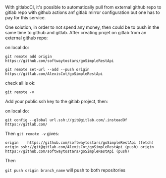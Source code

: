With gitlabcCI, it's possible to automatically pull from external github repo to gitlab repo with github actions anf gitlab mirror configuration but one has to pay for this service.

One solution, in order to not spend any money, then could be to push in the same time to github and gitlab.
After creating projet on gitlab from an external github repo:

on local do:

 `git remote add origin https://github.com/softwaytostars/goSimpleRestApi`
 
 `git remote set-url --add --push origin https://gitlab.com/AlexisCot/goSimpleRestApi`

 check all is ok:

 `git remote -v`

 Add your public ssh key to the gitlab project, then:

 on local do:

 `git config --global url.ssh://git@gitlab.com/.insteadOf https://gitlab.com/`

 Then  `git remote -v` gives:

 `origin	https://github.com/softwaytostars/goSimpleRestApi (fetch)
 origin	ssh://git@gitlab.com/AlexisCot/goSimpleRestApi (push)
 origin	https://github.com/softwaytostars/goSimpleRestApi (push)
`

Then

`git push origin branch_name` will push to both repositories

